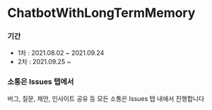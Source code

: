 # ChatbotWithLongTermMemory

### 기간

- 1차 : 2021.08.02 ~ 2021.09.24
- 2차 : 2021.09.25 ~ 

### 소통은 Issues 탭에서 
버그, 질문, 제안, 인사이트 공유 등 모든 소통은 Issues 탭 내에서 진행합니다
